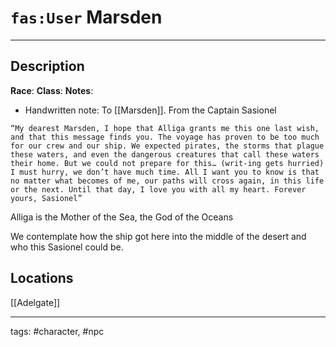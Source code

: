 # `fas:User` Marsden
---

## Description
**Race**: 
**Class**: 
**Notes**: 

- Handwritten note: To [[Marsden]]. From the Captain Sasionel
```
“My dearest Marsden, I hope that Alliga grants me this one last wish, and that this message finds you. The voyage has proven to be too much for our crew and our ship. We expected pirates, the storms that plague these waters, and even the dangerous creatures that call these waters their home. But we could not prepare for this… (writ-ing gets hurried) I must hurry, we don’t have much time. All I want you to know is that no matter what becomes of me, our paths will cross again, in this life or the next. Until that day, I love you with all my heart. Forever yours, Sasionel”
```

Alliga is the Mother of the Sea, the God of the Oceans

We contemplate how the ship got here into the middle of the desert and who this Sasionel could be.

## Locations
[[Adelgate]]

---
tags: #character, #npc